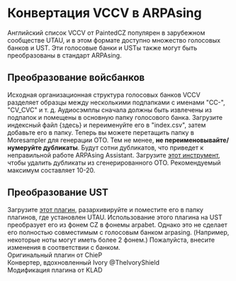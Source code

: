 # Конвертация VCCV в ARPAsing

Английский список VCCV от PaintedCZ популярен в зарубежном сообществе UTAU, и в этом формате доступно множество голосовых банков и UST. Эти голосовые банки и USTы также могут быть преобразованы в стандарт ARPAsing.

## Преобразование войсбанков

Исходная организационная структура голосовых банков VCCV разделяет образцы между несколькими подпапками с именами "CC-", "CV_CVC" и т. д. Аудиосэмплы сначала должны быть извлечены из подпапок и помещены в основную папку голосового банка. Загрузите индексный файл {здесь} и переименуйте его в "index.csv", затем добавьте его в папку.
Теперь вы можете перетащить папку в Moresampler для генерации OTO. Тем не менее, **не переименовывайте/нумеруйте дубликаты**. Будут сотни дубликатов, что приведет к неправильной работе ARPAsing Assistant. Загрузите [этот инструмент](), чтобы удалить дубликаты из сгенерированного OTO. Рекомендуемый максимум составляет 10-20.

## Преобразование UST

Загрузите [этот плагин](), разархивируйте и поместите его в папку плагинов, где установлен UTAU. Использование этого плагина на UST преобразует его из фонем CZ в фонемы arpabet. Однако это не сделает его полностью совместимым с голосовым банком arpasing. (Например, некоторые ноты могут иметь более 2 фонем.) Пожалуйста, внесите изменения в соответствии с банком.  
Оригинальный плагин от ChieP  
Конвертер, вдохновленный Ivory @TheIvoryShield  
Модификация плагина от KLAD  
